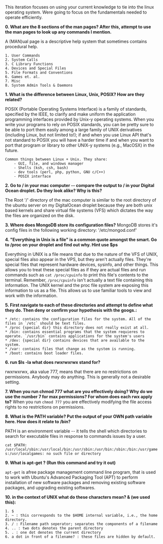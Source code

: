 This iteration focuses on using your current knowledge to tie into the linux operating system.
Were going to focus on the fundamentals needed to operate efficiently.

__0. What are the 8 sections of the man pages? After this, attempt to use the man pages to  look up any commands I mention.__

A (MAN)ual page is a descriptive help system that sometimes contains procedural help.
    
    1. User Commands
    2. System Calls
    3. C Library Functions 
    4. Devices and Special Files
    5. File Formats and Conventions
    6. Games et. al. 
    7. Misc
    8. System Admin Tools & Daemons
    
__1. What is the difference between Linux, Unix, POSIX? How are they related?__

POSIX (Portable Operating Systems Interface) is a family of standards, specified by the IEEE, to clarify and make uniform the application programming interfaces provided by Unix-y operating systems. When you write your programs to rely on POSIX standards, you can be pretty sure to be able to port them easily among a large family of UNIX derivatives (including Linux, but not limited to!); if and when you use Linux API that's not standard to POSIX you will have a harder time if and when you want to port that program or library to other UNIX-y systems (e.g., MacOSX) in the future.

    Common things between Linux + Unix. They share:
        - GUI, file, and windows manager
        - Shells (ksh, csh, bash)
        - dev tools (perl, php, python, GNU c/C++)
        - POSIX interface
        
__2. Go to / in your mac computer -- compare the output to / in your Digital Ocean droplet. Do they look alike? Why is this?__

The Root '/' directory of the mac computer is similar to the root directory of the ubuntu server on my DigitalOcean droplet because they are both unix based kernels and share virtual file systems (VFS) which dictates the way the files are organized on the disk. 

__3. Where does MongoDB store its configuration files?__
MongoDB stores it's config files in the following working directory: '/etc/mongod.conf'

__4. "Everything in Unix is a file" is a common quote amongst the smart. Go to /proc on your droplet and find out why. Hint use $ps__

Everything in UNIX is a file means that due to the nature of the VFS of UNIX, special files also appear in the VPS, but they aren't actually files. They're special files that represent hardware devices, sysinfo, and other things. This allows you to treat these special files as if they are actual files and run commands such as `cat /proc/cpuinfo` to print this file's contents to the terminal. Remember, `/proc/cpuinfo` isn't actually a text file containing this information. The UNIX kernel and the proc file system are exposing this information to us as a file. This allows us to use familiar tools to view and work with the information. 

__5. First navigate to each of these directories and attempt to define what they do. Then deny or confirm your hypothesis with the googs.:__
    
    * /etc: contains the configuration files for the system. All of the files in `/etc` should be text files. 
    * /proc {special dir} this directory does not really exist at all.  
    * /bin: contains essential programs that the system requieres to operate. `/usr/bin` contains applications for the system's users
    * /dev: {special dir} contains devices that are available to the system. 
    * /var: contains files that change as the system is running.
    * /boot: contains boot loader files. 
    
__6. run $ls -la what does rwxrwxrwx stand for?__

rwxrwxrwx, aka value 777, means that there are no restrictions on permissions. Anybody may do anything. This is generally not a desirable setting. 

__7. When you run chmod 777 what are you effectively doing? Why do we use the number 7 for max permissions? For whom does each rwx apply to?__
When you run `chmod 777` you are effectively modifying the file access rights to no restrictions on permissions.

__8. What is the PATH variable? Put the output of your OWN path variable here. How does it relate to /bin?__

PATH is an environment variable -- it tells the shell which directories to search for executable files in response to commands issues by a user.

`cat $PATH: /usr/local/sbin:/usr/local/bin:/usr/sbin:/usr/bin:/sbin:/bin:/usr/games:/usr/localgames: no such file or directory`

__9. What is apt-get ? (Run this command and try it out)__

`apt-get` is afree package management command line program, that is used to work with Ubuntu's Advanced Packaging Tool (APT) to perform installation of new software packages and removing existing software packages, and upgrading existing softwares.

__10. in the context of UNIX what do these characters mean? & (we used this):__

    1. $
    2. ~ : this corresponds to the $HOME internal variable, i.e., the home directory. 
    3. / : Filename path seperator; separates the components of a filename
    4. .. : two dots denotes the parent directory
    5. . : one dot denotes the current directory
    6. a dot in front of a filename? : these files are hidden by default.

